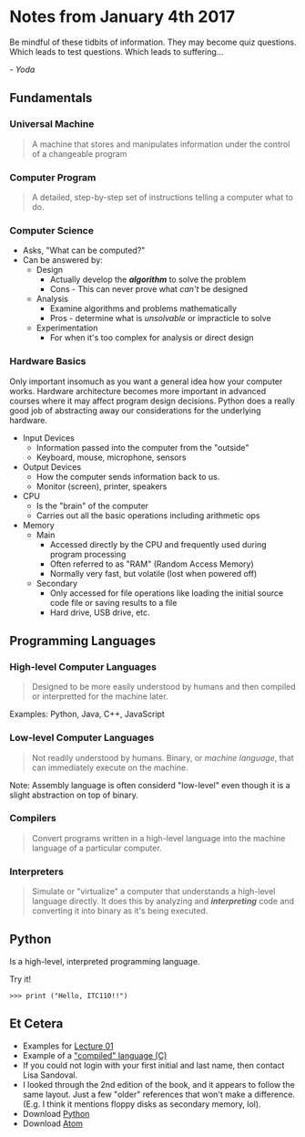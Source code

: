 # Notes from January 4th 2017
Be mindful of these tidbits of information. They may become quiz questions. Which leads to test questions. Which leads to suffering...

<cite>- Yoda</cite>

## Fundamentals

### Universal Machine
> A machine that stores and manipulates information under the control of a changeable program

### Computer Program
> A detailed, step-by-step set of instructions telling a computer what to do.

### Computer Science
* Asks, "What can be computed?"
* Can be answered by:
	* Design
		* Actually develop the ***algorithm*** to solve the problem
		* Cons - This can never prove what *can't* be designed
	* Analysis
		* Examine algorithms and problems mathematically
		* Pros - determine what is *unsolvable* or impracticle to solve
	* Experimentation
		* For when it's too complex for analysis or direct design

### Hardware Basics
Only important insomuch as you want a general idea how your computer works. Hardware architecture becomes more important in advanced courses where it may affect program design decisions. Python does a really good job of abstracting away our considerations for the underlying hardware.

* Input Devices
	* Information passed into the computer from the "outside"
	* Keyboard, mouse, microphone, sensors
* Output Devices
	* How the computer sends information back to us.
	* Monitor (screen), printer, speakers
* CPU
	* Is the "brain" of the computer
	* Carries out all the basic operations including arithmetic ops
* Memory
	* Main
		* Accessed directly by the CPU and frequently used during program processing
		* Often referred to as "RAM" (Random Access Memory)
		* Normally very fast, but volatile (lost when powered off)
	* Secondary
		* Only accessed for file operations like loading the initial source code file or saving results to a file
		* Hard drive, USB drive, etc.

## Programming Languages

### High-level Computer Languages
> Designed to be more easily understood by humans and then compiled or interpretted for the machine later.

Examples: Python, Java, C++, JavaScript

### Low-level Computer Languages
> Not readily understood by humans. Binary, or *machine language*, that can immediately execute on the machine.

Note: Assembly language is often considerd "low-level" even though it is a slight abstraction on top of binary.

### Compilers
> Convert programs written in a high-level language into the machine language of a particular computer.

### Interpreters
> Simulate or "virtualize" a computer that understands a high-level language directly. It does this by analyzing and ***interpreting*** code and converting it into binary as it's being executed. 


## Python
Is a high-level, interpreted programming language.

Try it!

    >>> print ("Hello, ITC110!!")


## Et Cetera
* Examples for [Lecture 01](../examples/lecture01.py)
* Example of a ["compiled" language (C)](../examples/test.c)
* If you could not login with your first initial and last name, then contact Lisa Sandoval.
* I looked through the 2nd edition of the book, and it appears to follow the same layout. Just a few "older" references that won't make a difference. (E.g. I think it mentions floppy disks as secondary memory, lol).
* Download [Python](https://www.python.org)
* Download [Atom](https://atom.io) 